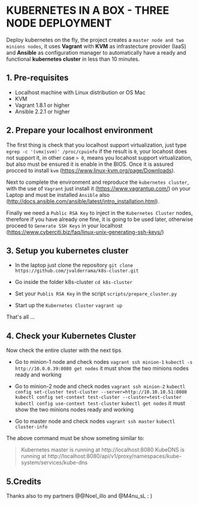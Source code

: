 # KUBERNETES IN A BOX - THREE NODE DEPLOYMENT

Deploy kubernetes on the fly, the project creates a ``master node and two minions nodes``,
it uses **Vagrant** with **KVM** as infrastecture provider (IaaS) and **Ansible** as configuration manager
to automatically have a ready and functional **kubernetes cluster** in less than 10 minutes.

## 1. Pre-requisites

* Localhost machine with Linux distribution or OS Mac
* KVM
* Vagrant 1.8.1 or higher
* Ansible 2.2.1 or higher

## 2. Prepare your localhost environment

The first thing is check that you localhost support virtualization, just type 
``egrep -c '(vmx|svm)' /proc/cpuinfo`` if the result is ``0``, your locahost does not support it, 
in other case ``> 0``, means you locahost support virtualization, but also must be ensured it is enable 
in the BIOS. Once it is assured procced to install ``kvm`` (https://www.linux-kvm.org/page/Downloads).

Next to complete the environment and reproduce the ``kubernetes cluster``, 
with the use of ``Vagrant`` just install it (https://www.vagrantup.com/) on your Laptop and must be 
installed ``Ansible`` also (http://docs.ansible.com/ansible/latest/intro_installation.html).

Finally we need a ``Public RSA Key`` to inject in the ``Kubernetes Cluster`` nodes, therefore if you have already 
one fine, it is going to be used later, otherwise proceed to ``Generate SSH Keys`` in your localhost
(https://www.cyberciti.biz/faq/linux-unix-generating-ssh-keys/)

## 3. Setup you kubernetes cluster

* In the laptop just clone the repository 
   ``git clone https://github.com/jvalderrama/k8s-cluster.git``

* Go inside the folder k8s-cluster
   ``cd k8s-cluster``

* Set your ``Publis RSA Key`` in the script ``scripts/prepare_cluster.py``

* Start up the ``Kubernetes Cluster``
   ``vagrant up``

That's all ...

## 4. Check your Kubernetes Cluster

Now check the entire cluster with the next tips

* Go to minion-1 node and check nodes
  ``vagrant ssh minion-1``
  ``kubectl -s http://10.0.0.39:8080 get nodes`` it must show the two minions nodes ready and working

* Go to minion-2 node and check nodes
  ``vagrant ssh minion-2``
  ``kubectl config set-cluster test-cluster --server=http://10.10.10.51:8080``
  ``kubectl config set-context test-cluster --cluster=test-cluster``
  ``kubectl config use-context test-cluster``
  ``kubectl get nodes`` it must show the two minions nodes ready and working

* Go to master node and check nodes
  ``vagrant ssh master``
  ``kubectl cluster-info``

The above command must be show someting similar to:
   
>Kubernetes master is running at http://localhost:8080 
>KubeDNS is running at http://localhost:8080/api/v1/proxy/namespaces/kube-system/services/kube-dns

## 5.Credits

Thanks also to my partners @@Noel_illo and @M4nu_sL : )
